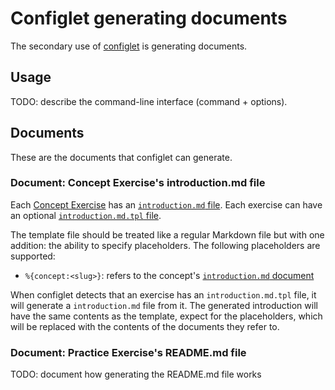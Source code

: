 # Configlet generating documents

The secondary use of [configlet](./README.md) is generating documents.

## Usage

TODO: describe the command-line interface (command + options).

## Documents

These are the documents that configlet can generate.

### Document: Concept Exercise's introduction.md file

Each [Concept Exercise](../concept-exercises.md) has an [`introduction.md` file](../concept-exercises.md#docsintroductionmd). Each exercise can have an optional [`introduction.md.tpl` file](../concept-exercises.md#docsintroductionmdtploptional).

The template file should be treated like a regular Markdown file but with one addition: the ability to specify placeholders. The following placeholders are supported:

- `%{concept:<slug>}`: refers to the concept's [`introduction.md` document](../concepts.md#fileintroductionmd)

When configlet detects that an exercise has an `introduction.md.tpl` file, it will generate a `introduction.md` file from it. The generated introduction will have the same contents as the template, expect for the placeholders, which will be replaced with the contents of the documents they refer to.

### Document: Practice Exercise's README.md file

TODO: document how generating the README.md file works
